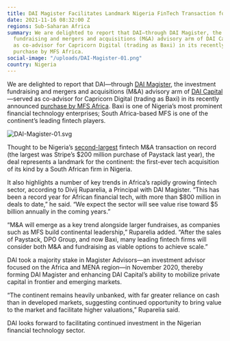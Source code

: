 ```yaml
---
title: DAI Magister Facilitates Landmark Nigeria FinTech Transaction for Baxi
date: 2021-11-16 08:32:00 Z
regions: Sub-Saharan Africa
summary: We are delighted to report that DAI—through DAI Magister, the investment
  fundraising and mergers and acquisitions (M&A) advisory arm of DAI Capital—served
  as co-advisor for Capricorn Digital (trading as Baxi) in its recently announced
  purchase by MFS Africa.
social-image: "/uploads/DAI-Magister-01.png"
country: Nigeria
---
```


We are delighted to report that DAI—through [DAI Magister](https://www.dai.com/news/dai-magister-the-leading-capital-advisor-and-investment-bank-for-international-and-emerging-markets), the investment fundraising and mergers and acquisitions (M&A) advisory arm of [DAI Capital](https://www.dai.com/our-work/solutions/dai-capital)—served as co-advisor for Capricorn Digital (trading as Baxi) in its recently announced [purchase by MFS Africa](https://qz.com/africa/2078996/mfs-africa-bought-baxis-agent-banking-for-cross-border-trade/). Baxi is one of Nigeria’s most prominent financial technology enterprises; South Africa-based MFS is one of the continent’s leading fintech players.

![DAI-Magister-01.svg](/uploads/DAI-Magister-01.svg)

Thought to be Nigeria’s [second-largest](https://techcabal.com/2021/10/20/mfs-africa-acquires-baxi/) fintech M&A transaction on record (the largest was Stripe’s $200 million purchase of Paystack last year), the deal represents a landmark for the continent: the first-ever tech acquisition of its kind by a South African firm in Nigeria. 

It also highlights a number of key trends in Africa’s rapidly growing fintech sector, according to Divij Ruparelia, a Principal with DAI Magister. “This has been a record year for African financial tech, with more than $800 million in deals to date,” he said. “We expect the sector will see value rise toward $5 billion annually in the coming years.”

“M&A will emerge as a key trend alongside larger fundraises, as companies such as MFS build continental leadership,” Ruparelia added. “After the sales of Paystack, DPO Group, and now Baxi, many leading fintech firms will consider both M&A and fundraising as viable options to achieve scale.”

DAI took a majority stake in Magister Advisors—an investment advisor focused on the Africa and MENA region—in November 2020, thereby forming DAI Magister and enhancing DAI Capital’s ability to mobilize private capital in frontier and emerging markets.

“The continent remains heavily unbanked, with far greater reliance on cash than in developed markets, suggesting continued opportunity to bring value to the market and facilitate higher valuations,” Ruparelia said.

DAI looks forward to facilitating continued investment in the Nigerian financial technology sector.